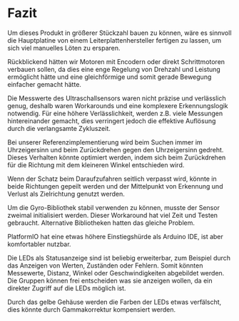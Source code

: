 # Fazit

Um dieses Produkt in größerer Stückzahl bauen zu können, wäre es sinnvoll die Hauptplatine von einem Leiterplattenhersteller fertigen zu lassen, um sich viel manuelles Löten zu ersparen.

Rückblickend hätten wir Motoren mit Encodern oder direkt Schrittmotoren verbauen sollen, da dies eine enge Regelung von Drehzahl und Leistung ermöglicht hätte und eine gleichförmige und somit gerade Bewegung einfacher gemacht hätte.

Die Messwerte des Ultraschallsensors waren nicht präzise und verlässlich genug, deshalb waren Workarounds und eine komplexere Erkennungslogik notwendig. 
Für eine höhere Verlässlichkeit, werden z.B. viele Messungen hintereinander gemacht, dies verringert jedoch die effektive Auflösung durch die verlangsamte Zykluszeit.

Bei unserer Referenzimplementierung wird beim Suchen immer im Uhrzeigersinn und beim Zurückdrehen gegen den Uhrzeigersinn gedreht. Dieses Verhalten könnte optimiert werden, indem sich beim Zurückdrehen für die Richtung mit dem kleineren Winkel entschieden wird.

Wenn der Schatz beim Daraufzufahren seitlich verpasst wird, könnte in beide Richtungen gepeilt werden und der Mittelpunkt von Erkennung und Verlust als Zielrichtung genutzt werden.

Um die Gyro-Bibliothek stabil verwenden zu können, musste der Sensor zweimal initialisiert werden. Dieser Workaround hat viel Zeit und Testen gebraucht. Alternative Bibliotheken hatten das gleiche Problem.

PlatformIO hat eine etwas höhere Einstiegshürde als Arduino IDE, ist aber komfortabler nutzbar.

Die LEDs als Statusanzeige sind ist beliebig erweiterbar, zum Beispiel durch das Anzeigen von Werten, Zuständen oder Fehlern.
Somit könnten Messewerte, Distanz, Winkel oder Geschwindigkeiten abgebildet werden. 
Die Gruppen können frei entscheiden was sie anzeigen wollen, da ein direkter Zugriff auf die LEDs möglich ist.

Durch das gelbe Gehäuse werden die Farben der LEDs etwas verfälscht, dies könnte durch Gammakorrektur kompensiert werden.


